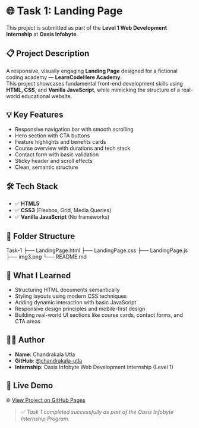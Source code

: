 # 🌐 Task 1: Landing Page

This project is submitted as part of the **Level 1 Web Development Internship** at **Oasis Infobyte**.

## 📋 Project Description

A responsive, visually engaging **Landing Page** designed for a fictional coding academy — **LearnCodeHere Academy**.  
This project showcases fundamental front-end development skills using **HTML, CSS**, and **Vanilla JavaScript**, while mimicking the structure of a real-world educational website.

## 💡 Key Features

- Responsive navigation bar with smooth scrolling
- Hero section with CTA buttons
- Feature highlights and benefits cards
- Course overview with durations and tech stack
- Contact form with basic validation
- Sticky header and scroll effects
- Clean, semantic structure

## 🛠️ Tech Stack

- ✅ **HTML5**
- ✅ **CSS3** (Flexbox, Grid, Media Queries)
- ✅ **Vanilla JavaScript** (No frameworks)

## 📂 Folder Structure


Task-1
  ├── LandingPage.html
  ├── LandingPage.css
  ├── LandingPage.js
  ├── img3.png
  └── README.md

## 🧠 What I Learned

- Structuring HTML documents semantically
- Styling layouts using modern CSS techniques
- Adding dynamic interaction with basic JavaScript
- Responsive design principles and mobile-first design
- Building real-world UI sections like course cards, contact forms, and CTA areas

## 🙋‍♀️ Author

- **Name**: Chandrakala Utla  
- **GitHub**: [@chandrakala-utla](https://github.com/chandrakala-utla)  
- **Internship**: Oasis Infobyte Web Development Internship (Level 1)

## 🚀 Live Demo

🌐 [View Project on GitHub Pages](https://chandrakala-utla.github.io/OIBSIP/Task-1/)


> ✅ *Task 1 completed successfully as part of the Oasis Infobyte Internship Program.*
